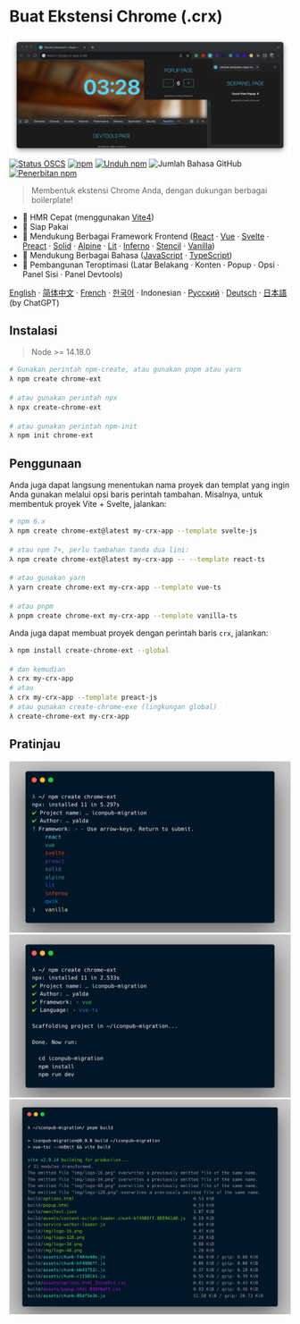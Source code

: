# Buat Ekstensi Chrome (.crx)

![Pratinjau crx](/docs/img/crx-preview.png)
[![Status OSCS](https://www.oscs1024.com/platform/badge/guocaoyi/create-chrome-ext.svg?size=small)](https://www.oscs1024.com/project/guocaoyi/create-chrome-ext?ref=badge_small)
[![npm](https://img.shields.io/npm/v/create-chrome-ext?logo=npm)](https://www.npmjs.com/package/create-chrome-ext)
[![Unduh npm](https://img.shields.io/npm/dw/create-chrome-ext)](https://www.npmjs.com/package/create-chrome-ext)
![Jumlah Bahasa GitHub](https://img.shields.io/github/languages/count/guocaoyi/create-chrome-ext)
[![Penerbitan npm](https://github.com/guocaoyi/create-chrome-ext/actions/workflows/npm-publish.yml/badge.svg)](https://github.com/guocaoyi/create-chrome-ext/actions/workflows/npm-publish.yml)

> Membentuk ekstensi Chrome Anda, dengan dukungan berbagai boilerplate!

- 🚀 HMR Cepat (menggunakan [Vite4](https://vitejs.dev))
- 🥡 Siap Pakai
- 🌈 Mendukung Berbagai Framework Frontend ([React](https://reactjs.org) · [Vue](https://vuejs.org) · [Svelte](https://svelte.dev) · [Preact](https://preactjs.com) · [Solid](https://www.solidjs.com) · [Alpine](https://alpinejs.dev) · [Lit](https://lit.dev) · [Inferno](https://www.infernojs.org) · [Stencil](https://stenciljs.com) · [Vanilla](http://vanilla-js.com))
- 🥢 Mendukung Berbagai Bahasa ([JavaScript](https://www.javascript.com/) · [TypeScript](https://www.typescriptlang.org/))
- 🧶 Pembangunan Teroptimasi (Latar Belakang · Konten · Popup · Opsi · Panel Sisi · Panel Devtools)

[English](../README.md) · [简体中文](./README.zh-CN.md) · [French](./README.fr-FR.md) · [한국어](./README.ko-KR.md) · Indonesian · [Русский](./README.ru-RU.md) · [Deutsch](./README.de-DE.md) · [日本語](./README.ja-JP.md) (by ChatGPT)

## Instalasi

> Node >= 14.18.0

```bash
# Gunakan perintah npm-create, atau gunakan pnpm atau yarn
λ npm create chrome-ext

# atau gunakan perintah npx
λ npx create-chrome-ext

# atau gunakan perintah npm-init
λ npm init chrome-ext
```

## Penggunaan

Anda juga dapat langsung menentukan nama proyek dan templat yang ingin Anda gunakan melalui opsi baris perintah tambahan. Misalnya, untuk membentuk proyek Vite + Svelte, jalankan:

```bash
# npm 6.x
λ npm create chrome-ext@latest my-crx-app --template svelte-js

# atau npm 7+, perlu tambahan tanda dua lini:
λ npm create chrome-ext@latest my-crx-app -- --template react-ts

# atau gunakan yarn
λ yarn create chrome-ext my-crx-app --template vue-ts

# atau pnpm
λ pnpm create chrome-ext my-crx-app --template vanilla-ts
```

Anda juga dapat membuat proyek dengan perintah baris `crx`, jalankan:

```bash
λ npm install create-chrome-ext --global

# dan kemudian
λ crx my-crx-app
# atau
λ crx my-crx-app --template preact-js
# atau gunakan create-chrome-exe (lingkungan global)
λ create-chrome-ext my-crx-app
```

## Pratinjau

![crx-berjalan](/docs/img/crx-run.png)
![crx-pasang](/docs/img/crx-install.png)
![crx-bangun](/docs/img/crx-build.png)
